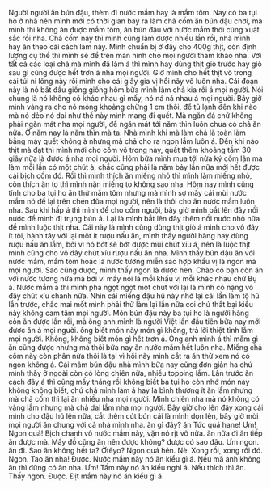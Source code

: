 Người người ăn bún đậu, thèm đi nước mắm hay là mắm tôm. Nay có ba tụi ho ở nhà nên mình mới có thời gian bày ra làm chả cốm ăn bún đậu chơi, mà mình thì không ăn được mắm tôm, ăn bún đậu với nước mắm thôi cũng xuất sắc rồi nha. Chả cốm này thì mình cũng làm được nhiều lần rồi, nhà mình hay ăn theo cái cách làm này. Mình chuẩn bị ở đây cho 400g thịt, còn định lượng cụ thể thì mình sẽ để trên màn hình cho mọi người tham khảo nha. Với tất cả các loại chả mà mình đã làm á thì mình hay dùng thịt giò trước hay giò sau gì cũng được hết trơn á nha mọi người. Giờ mình cho hết thịt vô trong cái túi ni lông này rồi mình cho cái giấy gia vị hồi nãy vô luôn nha. Cái đoạn này là nó bắt đầu giống giống hôm bữa mình làm chả kia rồi á mọi người. Nói chung là nó không có khác nhau gì mấy, nó ná ná nhau á mọi người. Bây giờ mình vàng ra cho nó mỏng khoảng chừng 1 cm thôi, để tủ lạnh đến khi nào mà nó dẻo nó dai như thế này mình mang đi quết. Mà ngăn đá chứ không phải ngăn mát nha mọi người, để ngăn mát tới năm thìn luôn chưa có chả ăn nữa. Ờ năm nay là năm thìn mà ta. Nhà mình khi mà làm chả là toàn làm bằng máy quết không à nhưng mà chả cho ra ngon lắm luôn á. Đến khi nào thịt mà đạt thì mình mới cho cốm vô trong này, quết thêm khoảng tầm 30 giây nữa là được á nha mọi người. Hôm bữa mình mua tới nửa ký cốm lận mà làm mỗi lần có một chút à, chắc cũng phải là năm bảy lần nữa mới hết được cái bịch cốm đó. Rồi thì mình thích ăn miếng nhỏ thì mình làm miếng nhỏ, còn thích ăn to thì mình nặn miếng to không sao nha. Hôm nay mình cũng tính cho ba tụi ho ăn thử mắm tôm nhưng mà mình sợ mấy cái mùi nước mắm nó để lại trên chén đũa mọi người, nên là thôi cho ăn nước mắm luôn nha. Sau khi hấp á thì mình để cho cốm nguội, bây giờ mình bắt lên đây nồi nước để mình đi trụng bún á. Lại là mình bắt lên đây thêm nồi nước nhỏ nữa để mình luộc thịt nha. Cái này là mình cũng dùng thịt giò á mình cho vô đây ít tỏi, hành tây với lại một ít rượu nấu ăn, mình thấy người hàng hay dùng rượu nấu ăn lắm, bởi vì nó bớt sẽ bớt được mùi chút xíu á, nên là luộc thịt mình cũng cho vô đây chút xíu rượu nấu ăn nha. Mình thấy bún đậu ăn với nước mắm, mắm tôm hoặc là nước tương miễn sao hợp khẩu vị là ngon mà mọi người. Sao cũng được, mình thấy ngon là được hen. Chào có bạn còn ăn với nước tương nữa mà bởi vì mấy nói là mỗi khẩu vị mỗi khác nhau chứ Bụ à. Nước mắm á thì mình pha ngọt ngọt một chút với lại là mình có nặng vô đây chút xíu chanh nữa. Nhìn cái miếng đậu hũ này nhớ lại cái lần làm tộ hũ lần trước, chắc mai mốt mình phải thử làm lại lần nữa coi chứ thất bại kiểu này không cam tâm mọi người. Món bún đậu này ba tụi ho là người hàng còn ăn được lần rồi, mà ông anh mình là người Việt lần đầu tiên bữa nay mới được ăn á mọi người. ổng biết món này món gì không, trả lời thiệt tình lắm mọi người. Không, không biết món gì hết trơn á. Ông anh mình á thì mắm gì ăn cũng được nhưng mà thôi bữa nay ăn nước mắm hết luôn nha. Miếng chả cốm này còn phân nửa thôi là tại vì hồi nãy mình cắt ra ăn thử xem nó có ngon không á. Cái mâm bún đậu nhà mình bữa nay cũng đơn giản ha chứ mình thấy ở ngoài còn có lòng chiên nữa, nhiều topping lắm. Lần trước ăn cách đây á thì cũng mấy tháng rồi không biết ba tụi ho còn nhớ món này không không biết, chứ chả mình làm á hay là bình thường ít ăn lắm nhưng mà chả cốm thì lại ăn nhiều nha mọi người. Mình chiên nha mà nó không có vàng lắm nhưng mà chả dai lắm nha mọi người. Bây giờ cho lên đây xong cái mình cho đậu hũ lên nữa, cắt thêm cút bún cái là mình dọn lên, bây giờ mời mọi người ăn chung với cả nhà mình nha. <noise> ăn gì đây? ăn Tức quá hane! Ưm! Ngon quá! Bịch chanh vô nước mắm này, vặn nó rịt vô nữa. ăn nữa đi ăn tiếp ăn được mà. Mấy đồ cũng ăn nên được không? được có sao đâu. Ưm ngon. ăn đi. Sao ăn không hết ta? Ờtêyo? Ngon quá hén. Nè. Xong rồi, xong rồi đó. Ngon. Tao ăn nha! Được. Nước mắm này nó ăn kiểu gì á. Nếu mà anh không ăn thì đừng có ăn nha. Ưm! Tấm này nó ăn kiểu nghỉ á. Nếu thích thì ăn. Thấy ngon. Được. Địt mắm này nó ăn kiểu gì á.